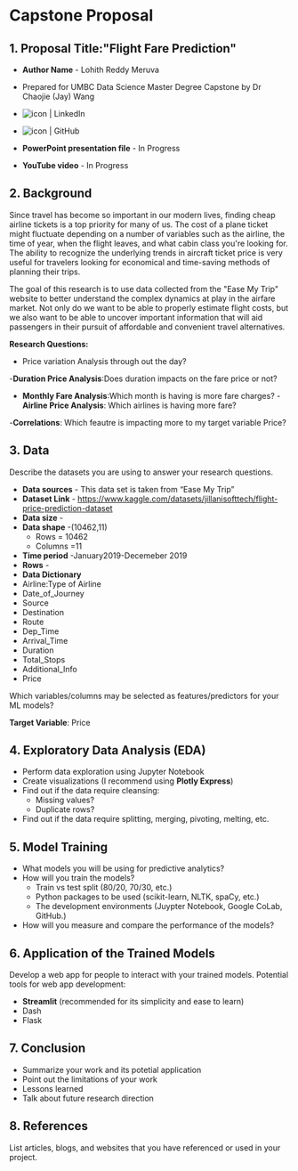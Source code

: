 # Capstone Proposal
 
## 1. Proposal Title:"Flight Fare Prediction"

- **Author Name** - Lohith Reddy Meruva
- Prepared for UMBC Data Science Master Degree Capstone by Dr Chaojie (Jay) Wang
- <a href="https://www.linkedin.com/in/lohithreddy007/"><img align="left" src="https://img.shields.io/badge/-GitHub-CD5C5C?logo=github&style=flat" alt="icon | LinkedIn"/></a> 
  
- <a href="github.com/lo-hith"><img align="left" src="https://img.shields.io/badge/-LinkedIn-1E90FF?logo=linkedin&style=flat" alt="icon | GitHub"/></a>  
- **PowerPoint presentation file** - In Progress
- **YouTube video** - In Progress 
    
## 2. Background
 Since travel has become so important in our modern lives, finding cheap airline tickets is a top priority for many of us. The cost of a plane ticket might fluctuate depending on a number of variables such as the airline, the time of year, when the flight leaves, and what cabin class you're looking for. The ability to recognize the underlying trends in aircraft ticket price is very useful for travelers looking for economical and time-saving methods of planning their trips.

The goal of this research is to use data collected from the "Ease My Trip" website to better understand the complex dynamics at play in the airfare market. Not only do we want to be able to properly estimate flight costs, but we also want to be able to uncover important information that will aid passengers in their pursuit of affordable and convenient travel alternatives.

**Research Questions:**

- Price variation Analysis through out the day?

-**Duration Price Analysis**:Does duration impacts on the  fare price or not?

- **Monthly Fare Analysis**:Which month is having is more fare charges? 
-**Airline Price Analysis**: Which airlines is having more fare?

-**Correlations**: Which feautre is impacting more to my target variable Price?

## 3. Data 

Describe the datasets you are using to answer your research questions.

- **Data sources** - This data set is taken from “Ease My Trip”
- **Dataset Link** - https://www.kaggle.com/datasets/jillanisofttech/flight-price-prediction-dataset
- **Data size** - 
- **Data shape** -(10462,11)
  - Rows = 10462
  - Columns =11
- **Time period** -January2019-Decemeber 2019
- **Rows** - 
- **Data Dictionary**
-  Airline:Type of Airline
-  Date_of_Journey
-  Source
-  Destination
-  Route
-  Dep_Time
-  Arrival_Time
-  Duration
-  Total_Stops
-  Additional_Info
-  Price

  Which variables/columns may be selected as features/predictors for your ML models?

  **Target Variable**: Price 
## 4. Exploratory Data Analysis (EDA)

- Perform data exploration using Jupyter Notebook
- Create visualizations (I recommend using **Plotly Express**)
- Find out if the data require cleansing:
  - Missing values?
  - Duplicate rows? 
- Find out if the data require splitting, merging, pivoting, melting, etc.

## 5. Model Training 

- What models you will be using for predictive analytics?
- How will you train the models?
  - Train vs test split (80/20, 70/30, etc.)
  - Python packages to be used (scikit-learn, NLTK, spaCy, etc.)
  - The development environments (Juypter Notebook, Google CoLab, GitHub.)
- How will you measure and compare the performance of the models?

## 6. Application of the Trained Models

Develop a web app for people to interact with your trained models. Potential tools for web app development:

- **Streamlit** (recommended for its simplicity and ease to learn)
- Dash
- Flask

## 7. Conclusion

- Summarize your work and its potetial application
- Point out the limitations of your work
- Lessons learned 
- Talk about future research direction

## 8. References 

List articles, blogs, and websites that you have referenced or used in your project.
